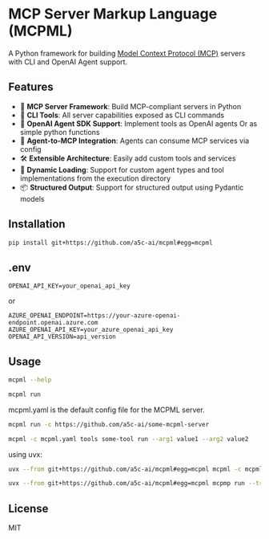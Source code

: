 # MCP Server Markup Language (MCPML)

A Python framework for building [Model Context Protocol (MCP)](https://github.com/modelcontextprotocol/docs) servers with CLI and OpenAI Agent support.

## Features

- 🚀 **MCP Server Framework**: Build MCP-compliant servers in Python
- 🔧 **CLI Tools**: All server capabilities exposed as CLI commands
- 🤖 **OpenAI Agent SDK Support**: Implement tools as OpenAI agents Or as simple python functions
- 🔄 **Agent-to-MCP Integration**: Agents can consume MCP services via config
- 🛠️ **Extensible Architecture**: Easily add custom tools and services
- 🔌 **Dynamic Loading**: Support for custom agent types and tool implementations from the execution directory
- 📦 **Structured Output**: Support for structured output using Pydantic models

## Installation

```bash
pip install git+https://github.com/a5c-ai/mcpml#egg=mcpml
```

## .env

```
OPENAI_API_KEY=your_openai_api_key
```

or 

```
AZURE_OPENAI_ENDPOINT=https://your-azure-openai-endpoint.openai.azure.com
AZURE_OPENAI_API_KEY=your_azure_openai_api_key
OPENAI_API_VERSION=api_version

```

## Usage

```bash
mcpml --help
```

```bash
mcpml run
```
mcpml.yaml is the default config file for the MCPML server.

```bash
mcpml run -c https://github.com/a5c-ai/some-mcpml-server
```

```bash
mcpml -c mcpml.yaml tools some-tool run --arg1 value1 --arg2 value2
```

using uvx:
```bash
uvx --from git+https://github.com/a5c-ai/mcpml#egg=mcpml mcpml -c mcpml.yaml tools list

uvx --from git+https://github.com/a5c-ai/mcpml#egg=mcpml mcpmp run --transport=sse
```

## License

MIT
